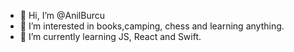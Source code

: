- 👋 Hi, I’m @AnilBurcu
- 👀 I’m interested in books,camping, chess and learning anything.
- 🌱 I’m currently learning JS, React and Swift.

